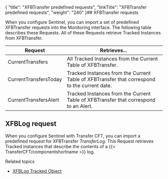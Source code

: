 {
    "title": "XFBTransfer predefined requests",
    "linkTitle": "XFBTransfer predefined requests",
    "weight": "240"
}## XFBTransfer requests

When you configure Sentinel, you can import a set of predefined XFBTransfer
requests into the Monitoring interface. The following table describes
these Requests. All of these Requests retrieve Tracked Instances
from XFBTransfer.


| Request  | Retrieves...  |
| --- | --- |
|  CurrentTransfers  |  All Tracked Instances from the Current Table of XFBTransfer.  |
|  CurrentTransfersToday  |  Tracked Instances from the Current Table of XFBTransfer that correspond to the current date.  |
|  CurrentTransfersAlert  |  Tracked Instances from the Current Table of XFBTransfer that correspond to an Alert.  |


## XFBLog request

When you configure Sentinel with Transfer CFT, you can import
a predefined request for XFBTransfer *TransferLog*.
This Request retrieves Tracked Instances that describe the contents of
a {{< TransferCFT/componentshortname  >}} log.

Related topics

-   [XFBLog Tracked Object](../xfblog)
